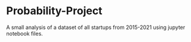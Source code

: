 # Probability-Project


A small analysis of a dataset of all startups from 2015-2021 using jupyter notebook files.
